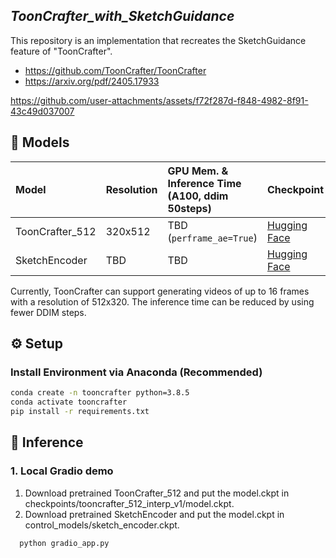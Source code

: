 ## ___***ToonCrafter_with_SketchGuidance***___
This repository is an implementation that recreates the SketchGuidance feature of "ToonCrafter".

- https://github.com/ToonCrafter/ToonCrafter
- https://arxiv.org/pdf/2405.17933

https://github.com/user-attachments/assets/f72f287d-f848-4982-8f91-43c49d037007



## 🧰 Models

|Model|Resolution|GPU Mem. & Inference Time (A100, ddim 50steps)|Checkpoint|
|:---------|:---------|:--------|:--------|
|ToonCrafter_512|320x512| TBD (`perframe_ae=True`)|[Hugging Face](https://huggingface.co/Doubiiu/ToonCrafter/blob/main/model.ckpt)|
|SketchEncoder|TBD| TBD |[Hugging Face](https://huggingface.co/Doubiiu/ToonCrafter/blob/main/sketch_encoder.ckpt)|


Currently, ToonCrafter can support generating videos of up to 16 frames with a resolution of 512x320. The inference time can be reduced by using fewer DDIM steps.



## ⚙️ Setup

### Install Environment via Anaconda (Recommended)
```bash
conda create -n tooncrafter python=3.8.5
conda activate tooncrafter
pip install -r requirements.txt
```


## 💫 Inference

### 1. Local Gradio demo
1. Download pretrained ToonCrafter_512 and put the model.ckpt in checkpoints/tooncrafter_512_interp_v1/model.ckpt.
2. Download pretrained SketchEncoder and put the model.ckpt in control_models/sketch_encoder.ckpt.

```bash
  python gradio_app.py 
```

